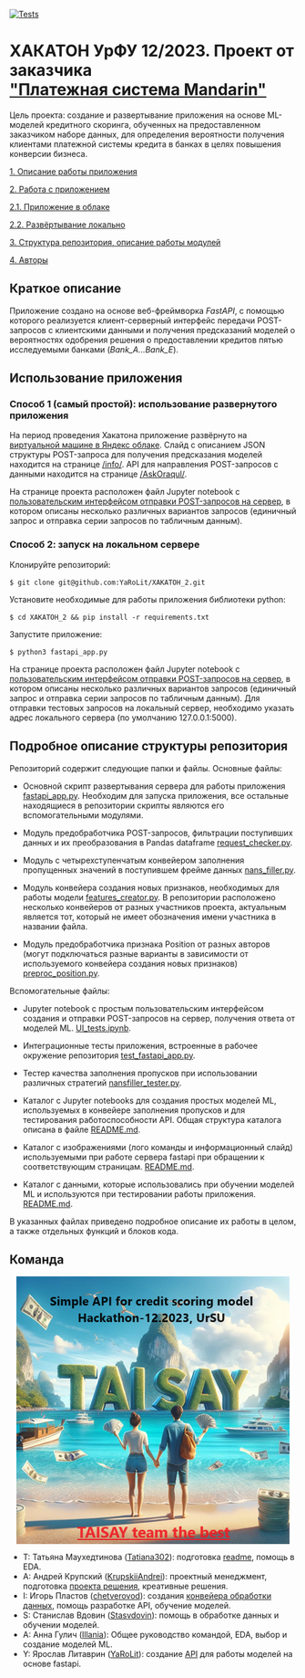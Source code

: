 [![Tests](.github/workflows/python-app.yml/badge.svg?event=push)](.github/workflows/python-app.yml)

# ХАКАТОН УрФУ 12/2023. Проект от заказчика <br>["Платежная система Mandarin"](https://mandarin.io/ru)
Цель проекта: создание и развертывание приложения на основе ML-моделей кредитного скоринга, обученных на предоставленном заказчиком наборе данных, для определения вероятности получения клиентами платежной системы кредита в банках в целях повышения конверсии бизнеса.

[1. Описание работы приложения](https://github.com/YaRoLit/XAKATOH_2/blob/main/README.md#Краткое-описание)

[2. Работа с приложением](https://github.com/YaRoLit/XAKATOH_2/blob/main/README.md#Использование-приложения)

[2.1. Приложение в облаке](https://github.com/YaRoLit/XAKATOH_2/blob/main/README.md#Способ-1-(самый-простой):-использование-развернутого-приложения)

[2.2. Развёртывание локально](https://github.com/YaRoLit/XAKATOH_2/blob/main/README.md#Способ-2:-запуск-на-локальном-сервере)

[3. Структура репозитория, описание работы модулей](https://github.com/YaRoLit/XAKATOH_2/blob/main/README.md#Подробное-описание-структуры-репозитория)

[4. Авторы](https://github.com/YaRoLit/XAKATOH_2/blob/main/README.md#Команда)

## Краткое описание

Приложение создано на основе веб-фреймворка *FastAPI*, с помощью которого реализуется клиент-серверный интерфейс передачи POST-запросов с клиентскими данными и получения предсказаний моделей о вероятностях одобрения решения о предоставлении кредитов пятью исследуемыми банками (*Bank_A...Bank_E*).

## Использование приложения

### Способ 1 (самый простой): использование развернутого приложения

На период проведения Хакатона приложение развёрнуто на [виртуальной машине в Яндекс облаке](http://158.160.135.101:5000/). Слайд с описанием JSON структуры POST-запроса для получения предсказания моделей находится на странице [/info/](http://158.160.135.101:5000/info/). API для направления POST-запросов с данными находится на странице [/AskOraqul/](http://158.160.135.101:5000/AskOraqul/).

На странице проекта расположен файл Jupyter notebook с [пользовательским интерфейсом отправки POST-запросов на сервер](https://github.com/YaRoLit/XAKATOH_2/blob/main/UI_tests.ipynb), в котором описаны несколько различных вариантов запросов (единичный запрос и отправка серии запросов по табличным данным).

### Способ 2: запуск на локальном сервере

Клонируйте репозиторий:
```
$ git clone git@github.com:YaRoLit/XAKATOH_2.git
```
Установите необходимые для работы приложения библиотеки python:
```
$ cd XAKATOH_2 && pip install -r requirements.txt 
```
Запустите приложение:
```
$ python3 fastapi_app.py
```
На странице проекта расположен файл Jupyter notebook с [пользовательским интерфейсом отправки POST-запросов на сервер](https://github.com/YaRoLit/XAKATOH_2/blob/main/UI_tests.ipynb), в котором описаны несколько различных вариантов запросов (единичный запрос и отправка серии запросов по табличным данным). Для отправки тестовых запросов на локальный сервер, необходимо указать адрес локального сервера (по умолчанию 127.0.0.1:5000). 

## Подробное описание структуры репозитория

Репозиторий содержит следующие папки и файлы. Основные файлы:

- Основной скрипт развертывания сервера для работы приложения [fastapi_app.py](https://github.com/YaRoLit/XAKATOH_2/blob/main/fastapi_app.py). Необходим для запуска приложения, все остальные находящиеся в репозитории скрипты являются его вспомогательными модулями.

- Модуль предобработчика POST-запросов, фильтрации поступивших данных и их преобразования в Pandas dataframe [request_checker.py](https://github.com/YaRoLit/XAKATOH_2/blob/main/request_checker.py).

- Модуль c четырехступенчатым конвейером заполнения пропущенных значений в поступившем фрейме данных [nans_filler.py](https://github.com/YaRoLit/XAKATOH_2/blob/main/nans_filler.py).

- Модуль конвейера создания новых признаков, необходимых для работы модели [features_creator.py](https://github.com/YaRoLit/XAKATOH_2/blob/main/features_creator.py). В репозитории расположено несколько конвейеров от разных участников проекта, актуальным является тот, который не имеет обозначения имени участника в названии файла.

- Модуль предобработчика признака Position от разных авторов (могут подключаться разные варианты в зависимости от используемого конвейера создания новых признаков) [preproc_position.py](https://github.com/YaRoLit/XAKATOH_2/blob/main/preproc_position.py).

Вспомогательные файлы:

- Jupyter notebook с простым пользовательским интерфейсом создания и отправки POST-запросов на сервер, получения ответа от моделей ML. [UI_tests.ipynb](https://github.com/YaRoLit/XAKATOH_2/blob/main/UI_tests.ipynb).

- Интеграционные тесты приложения, встроенные в рабочее окружение репозитория [test_fastapi_app.py](https://github.com/YaRoLit/XAKATOH_2/blob/main/test_fastapi_app.py).

- Тестер качества заполнения пропусков при использовании различных стратегий [nansfiller_tester.py](https://github.com/YaRoLit/XAKATOH_2/blob/main/nansfiller_tester.py).

- Каталог с Jupyter notebooks для создания простых моделей ML, используемых в конвейере заполнения пропусков и для тестирования работоспособности API. Общая структура каталога описана в файле [README.md](https://github.com/YaRoLit/XAKATOH_2/blob/main/service_nb/README.md).

- Каталог с изображениями (лого команды и информационный слайд) используемыми при работе сервера fastapi при обращении к соответствующим страницам. [README.md](https://github.com/YaRoLit/XAKATOH_2/blob/main/images/README.md).

- Каталог с данными, которые использовались при обучении моделей ML и используются при тестировании работы приложения. [README.md](https://github.com/YaRoLit/XAKATOH_2/blob/main/images/README.md).

В указанных файлах приведено подробное описание их работы в целом, а также отдельных функций и блоков кода.  

## Команда
<p align="center">
<img src = './images/logo.png' alt = 'Team logo' align='center'/>
</p>

- T: Татьяна Маухедтинова ([Tatiana302](https://github.com/Tatiana302)): подготовка [readme](https://github.com/YaRoLit/XAKATOH_2/blob/main/README.md), помощь в EDA.
- A: Андрей Крупский ([KrupskiiAndrei](https://github.com/KrupskiiAndrei)): проектный менеджмент, подготовка [проекта решения](https://docs.google.com/document/d/1ftHe8Kgonay7vcks1CiJXJk4O8QZuT4i/edit?usp=sharing&ouid=116001960258803646275&rtpof=true&sd=true), креативные решения.
- I: Игорь Пластов ([chetverovod](https://github.com/chetverovod)): создания [конвейера обработки данных]((https://github.com/YaRoLit/XAKATOH_2/blob/main/Data_preproc/preproc_position.py)), помощь разработке API, обучение моделей.
- S: Станислав Вдовин ([Stasvdovin](https://github.com/Stasvdovin)): помощь в обработке данных и обучении моделей.
- A: Анна Гулич ([Illania](https://github.com/Illania)): Общее руководство командой, EDA, выбор и создание моделей ML.
- Y: Ярослав Литаврин ([YaRoLit](https://github.com/yarolit)): создание [API](https://github.com/YaRoLit/XAKATOH_2.git) для работы моделей на основе fastapi.
